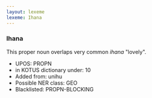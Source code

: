 ```yaml
---
layout: lexeme
lexeme: Ihana
---
```


###  Ihana

This proper noun overlaps very common *ihana* "lovely".
* UPOS:  PROPN
* in KOTUS dictionary under:  10
* Added from:  unihu
* Possible NER class:  GEO
* Blacklisted:  PROPN-BLOCKING

